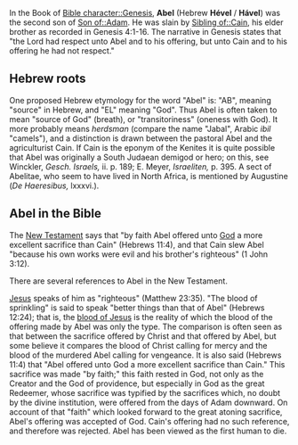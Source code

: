 In the Book of
[Bible character::Genesis](http://www.theopedia.com/index.php?title=Bible_character::Genesis&action=edit&redlink=1 "Bible character::Genesis (page does not exist)"),
**Abel** (Hebrew **Hével** / **Hável**) was the second son of
[Son of::Adam](http://www.theopedia.com/index.php?title=Son_of::Adam&action=edit&redlink=1 "Son of::Adam (page does not exist)").
He was slain by
[Sibling of::Cain](http://www.theopedia.com/index.php?title=Sibling_of::Cain&action=edit&redlink=1 "Sibling of::Cain (page does not exist)"),
his elder brother as recorded in Genesis 4:1-16. The narrative in
Genesis states that "the Lord had respect unto Abel and to his
offering, but unto Cain and to his offering he had not respect."

## Hebrew roots

One proposed Hebrew etymology for the word "Abel" is: "AB", meaning
"source" in Hebrew, and "EL" meaning "God". Thus Abel is often
taken to mean "source of God" (breath), or "transitoriness"
(oneness with God). It more probably means *herdsman* (compare the
name "Jabal", Arabic *ibil* "camels"), and a distinction is drawn
between the pastoral Abel and the agriculturist Cain. If Cain is
the eponym of the Kenites it is quite possible that Abel was
originally a South Judaean demigod or hero; on this, see Winckler,
*Gesch. Israels,* ii. p. 189; E. Meyer, *Israeliten,* p. 395. A
sect of Abelitae, who seem to have lived in North Africa, is
mentioned by Augustine (*De Haeresibus,* lxxxvi.).

## Abel in the Bible

The [New Testament](New_Testament "New Testament") says that "by
faith Abel offered unto [God](God "God") a more excellent sacrifice
than Cain" (Hebrews 11:4), and that Cain slew Abel "because his own
works were evil and his brother's righteous" (1 John 3:12).

There are several references to Abel in the New Testament.

[Jesus](Jesus "Jesus") speaks of him as "righteous" (Matthew
23:35). "The blood of sprinkling" is said to speak "better things
than that of Abel" (Hebrews 12:24); that is, the
[blood of Jesus](http://www.theopedia.com/index.php?title=Type_of::Jesus_Christ&action=edit&redlink=1 "Type of::Jesus Christ (page does not exist)")
is the reality of which the blood of the offering made by Abel was
only the type. The comparison is often seen as that between the
sacrifice offered by Christ and that offered by Abel, but some
believe it compares the blood of Christ calling for mercy and the
blood of the murdered Abel calling for vengeance. It is also said
(Hebrews 11:4) that "Abel offered unto God a more excellent
sacrifice than Cain." This sacrifice was made "by faith;" this
faith rested in God, not only as the Creator and the God of
providence, but especially in God as the great Redeemer, whose
sacrifice was typified by the sacrifices which, no doubt by the
divine institution, were offered from the days of Adam downward. On
account of that "faith" which looked forward to the great atoning
sacrifice, Abel's offering was accepted of God. Cain's offering had
no such reference, and therefore was rejected. Abel has been viewed
as the first human to die.



